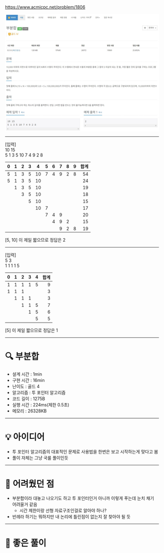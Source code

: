 https://www.acmicpc.net/problem/1806

<img src="./사진1.jpg">

<hr>

[입력]<br>
10 15<br>
5 1 3 5 10 7 4 9 2 8<br>

|0|1|2|3|4|5|6|7|8|9|합계|
|-|-|-|-|--|-|-|-|-|-|--:|
|5|1|3|5|10|7|4|9|2|8|54|
|5|1|3|5|10| | | | | |24|
| |1|3|5|10| | | | | |19|
| | |3|5|10| | | | | |18|
| | | |5|10| | | | | |15|
| | | | |10|7| | | | |17|
| | | | |  |7|4|9| | |20|
| | | | |  | |4|9|2| |15|
| | | | |  | | |9|2|8|19|

[5, 10] 이 제일 짧으므로 정답은 2

<hr>

[입력]<br>
5 3<br>
1 1 1 1 5<br>

|0|1|2|3|4|합계|
|-|-|-|-|-|-:|
|1|1|1|1|5|9|
|1|1|1| | |3|
| |1|1|1| |3|
| | |1|1|5|7|
| | | |1|5|6|
| | | | |5|5|

[5] 이 제일 짧으므로 정답은 1

<hr>

# 🔍 부분합
- 설계 시간 : 1min
- 구현 시간 : 16min
- 난이도 : 골드 4
- 알고리즘 : 투 포인터 알고리즘
- 코드 길이 : 1275B
- 실행 시간 : 224ms(제한 0.5초)
- 메모리 : 26328KB

------------------------------

# 💡 아이디어

- 투 포인터 알고리즘의 대표적인 문제로 사용법을 한번은 보고 시작하는게 맞다고 봄
- 풀이 자체는 그냥 국룰 풀이인듯

------------------------------

# 🧠 어려웠던 점

- 부분합이라 대놓고 나오기도 하고 투 포인터인거 아니까 이렇게 푸는데 눈치 채기 어려울거 같음
  - 시간 제한이랑 선형 자료구조인걸로 알아야 하나?
- 반례라 하기는 뭐하지만 내 논리에 틀린점이 없는지 잘 찾아야 될 듯

------------------------------

# 🧐 좋은 풀이

